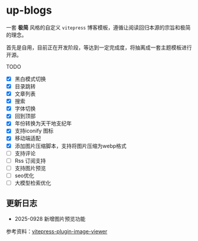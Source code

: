# up-blogs

一套 **极简** 风格的自定义 `vitepress` 博客模板，遵循让阅读回归本源的宗旨和极简的理念。

首先是自用，目前正在开发阶段，等达到一定完成度，将抽离成一套主题模板进行开源。

TODO

- [x] 黑白模式切换
- [x] 目录跳转
- [x] 文章列表
- [x] 搜索
- [x] 字体切换
- [x] 回到顶部
- [x] 年份转换为天干地支纪年
- [x] 支持iconify 图标
- [x] 移动端适配
- [x] 添加图片压缩脚本，支持将图片压缩为webp格式
- [ ] 支持评论
- [ ] Rss 订阅支持
- [ ] 支持图片预览
- [ ] seo优化
- [ ] 大模型检索优化

## 更新日志

- 2025-0928 新增图片预览功能

参考资料：[vitepress-plugin-image-viewer](https://www.shakecode.com/zh/blog/other/vitepress-plugin-image-viewer)
